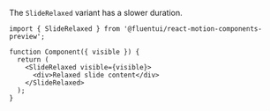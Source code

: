 The `SlideRelaxed` variant has a slower duration.

```tsx
import { SlideRelaxed } from '@fluentui/react-motion-components-preview';

function Component({ visible }) {
  return (
    <SlideRelaxed visible={visible}>
      <div>Relaxed slide content</div>
    </SlideRelaxed>
  );
}
```